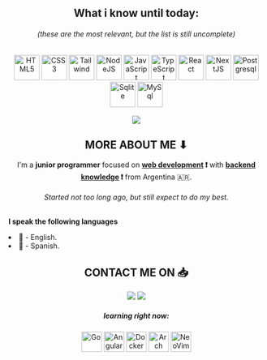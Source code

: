 <h2 align="center"> What i know until today: </h2>
<h6 align="center">(these are the most relevant, but the list is still uncomplete)</h6>

<p align="center">
  <img src="https://raw.githubusercontent.com/marwin1991/profile-technology-icons/refs/heads/main/icons/html.png"            width="50px"  title="HTML5">
  <img src="https://raw.githubusercontent.com/marwin1991/profile-technology-icons/refs/heads/main/icons/css.png"             width="50px"  title="CSS3">
  <img src="https://raw.githubusercontent.com/marwin1991/profile-technology-icons/refs/heads/main/icons/tailwind_css.png"    width="50px"  title="Tailwind">
  <img src="https://raw.githubusercontent.com/marwin1991/profile-technology-icons/refs/heads/main/icons/node_js.png"         width="50px"  title="NodeJS">
  <img src="https://raw.githubusercontent.com/marwin1991/profile-technology-icons/refs/heads/main/icons/javascript.png"      width="50px"  title="JavaScript">
  <img src="https://raw.githubusercontent.com/marwin1991/profile-technology-icons/refs/heads/main/icons/typescript.png"      width="50px"  title="TypeScript">
  <img src="https://raw.githubusercontent.com/marwin1991/profile-technology-icons/refs/heads/main/icons/react.png"           width="50px"  title="React">
  <img src="https://raw.githubusercontent.com/marwin1991/profile-technology-icons/refs/heads/main/icons/next_js.png"         width="50px"  title="NextJS">
  <img src="https://raw.githubusercontent.com/marwin1991/profile-technology-icons/refs/heads/main/icons/postgresql.png"      width="50px"  title="Postgresql">
  <img src="https://raw.githubusercontent.com/marwin1991/profile-technology-icons/refs/heads/main/icons/sqlite.png"          width="50px"  title="Sqlite">
  <img src="https://raw.githubusercontent.com/marwin1991/profile-technology-icons/refs/heads/main/icons/mysql.png"           width="50px"  title="MySql">
</p>

    
<p align="center">
  <img src="https://github-readme-stats.vercel.app/api/top-langs/?username=Aragon-Joaquin&layout=compact">
</p>



<h2 align="center"> MORE ABOUT ME ⬇</h2>
<p align="center">
I'm a <b>junior programmer</b> focused on <b><ins>web development</ins> ❗</b> with <b><ins>backend knowledge</ins> ❗</b> from Argentina 🇦🇷. 
<br><br> <em>Started not too long ago, but still expect to do my best.</em>
<p>
  <br>
<span>
<b>I speak the following languages</b>
<li>📘 - English.</li>
<li>📕 - Spanish.</li>
</span>

<h2 align="center"> CONTACT ME ON 📥</h2>
<p align="center">
  <a href="https://www.linkedin.com/in/aragon-joaquin"><img src="https://img.shields.io/badge/LinkedIn-True?style=for-the-badge&logoColor=%235865F2&label=LinkedIn&color=%230A66C2"></a>
  <a><img src="https://img.shields.io/badge/aragon2004-Username?style=for-the-badge&logo=discord&label=Discord&color=%235865F2"></a>
</p>

<section>
<h5 align="center">learning right now:</h5>
  <p align="center">
    <img src="https://raw.githubusercontent.com/marwin1991/profile-technology-icons/refs/heads/main/icons/go.png"          width="40px"  title="Go" align="center">
    <img src="https://raw.githubusercontent.com/marwin1991/profile-technology-icons/refs/heads/main/icons/angular.png"     width="40px"  title="Angular" align="center">
    <img src="https://raw.githubusercontent.com/marwin1991/profile-technology-icons/refs/heads/main/icons/docker.png"      width="40px"  title="Docker" align="center">
    <img src="https://raw.githubusercontent.com/marwin1991/profile-technology-icons/refs/heads/main/icons/arch_linux.png"  width="40px"  title="Arch Linux (btw)" align="center">
    <img src="https://raw.githubusercontent.com/marwin1991/profile-technology-icons/refs/heads/main/icons/neovim.png"      width="40px"  title="NeoVim (btw)" align="center">
  </p>
</section>

<!---
resources:
- https://github.com/marwin1991/profile-technology-icons?tab=readme-ov-file
--->
